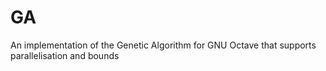# GA
An implementation of the Genetic Algorithm for GNU Octave that supports parallelisation and bounds
